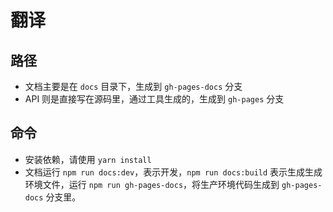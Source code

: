 # 翻译

## 路径
* 文档主要是在 `docs` 目录下，生成到 `gh-pages-docs` 分支
* API 则是直接写在源码里，通过工具生成的，生成到 `gh-pages` 分支

## 命令
* 安装依赖，请使用 `yarn install`
* 文档运行 `npm run docs:dev`，表示开发，`npm run docs:build` 表示生成生成环境文件，运行 `npm run gh-pages-docs`，将生产环境代码生成到 `gh-pages-docs` 分支里。

